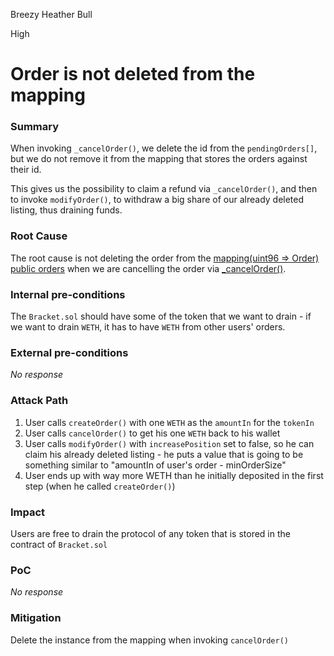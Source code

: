 Breezy Heather Bull

High

# Order is not deleted from the mapping

### Summary

When invoking `_cancelOrder()`, we delete the id from the `pendingOrders[]`, but we do not remove it from the mapping that stores the orders against their id.

This gives us the possibility to claim a refund via `_cancelOrder()`, and then to invoke `modifyOrder()`, to withdraw a big share of our already deleted listing, thus draining funds.

### Root Cause

The root cause is not deleting the order from the [mapping(uint96 => Order) public orders](https://github.com/sherlock-audit/2024-11-oku/blob/main/oku-custom-order-types/contracts/automatedTrigger/Bracket.sol#L27) when we are cancelling the order via [_cancelOrder()](https://github.com/sherlock-audit/2024-11-oku/blob/main/oku-custom-order-types/contracts/automatedTrigger/Bracket.sol#L501-L520).


### Internal pre-conditions

The `Bracket.sol` should have some of the token that we want to drain - if we want to drain `WETH`, it has to have `WETH` from other users' orders.

### External pre-conditions

_No response_

### Attack Path

1. User calls `createOrder()` with one `WETH` as the `amountIn` for the `tokenIn`
2. User calls `cancelOrder()` to get his one `WETH` back to his wallet
3. User calls `modifyOrder()` with `increasePosition` set to false, so he can claim his already deleted listing - he puts a value that is going to be something similar to "amountIn of user's order -  minOrderSize"
5. User ends up with way more WETH than he initially deposited in the first step (when he called `createOrder()`)

### Impact

Users are free to drain the protocol of any token that is stored in the contract of `Bracket.sol`

### PoC

_No response_

### Mitigation

Delete the instance from the mapping when invoking `cancelOrder()`
